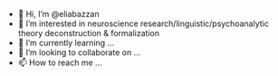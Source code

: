 - 👋 Hi, I’m @eliabazzan
- 👀 I’m interested in neuroscience research/linguistic/psychoanalytic theory deconstruction & formalization
- 🌱 I’m currently learning ...
- 💞️ I’m looking to collaborate on ...
- 📫 How to reach me ...

<!---
eliabazzan/eliabazzan is a ✨ special ✨ repository because its `README.md` (this file) appears on your GitHub profile.
You can click the Preview link to take a look at your changes.
--->
